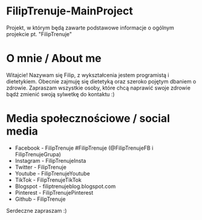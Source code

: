 # FilipTrenuje-MainProject
Projekt, w którym będą zawarte podstawowe informacje o ogólnym projekcie pt. "FilipTrenuje"

# O mnie / About me
Witajcie! Nazywam się Filip, z wykształcenia jestem programistą i dietetykiem. Obecnie zajmuję się dietetyką oraz szeroko pojętym dbaniem o zdrowie. Zapraszam wszystkie osoby, które chcą naprawić swoje zdrowie bądź zmienić swoją sylwetkę do kontaktu :)

# Media społecznościowe / social media
- Facebook - FilipTrenuje #FilipTrenuje (@FilipTrenujeFB i FilipTrenujeGrupa)
- Instagram - FilipTrenujeInsta
- Twitter - FilipTrenuje
- Youtube - FilipTrenujeYoutube
- TikTok - FilipTrenujeTikTok
- Blogspot - filiptrenujeblog.blogspot.com
- Pinterest - FilipTrenujePinterest
- Github - FilipTrenuje

Serdeczne zapraszam :)
